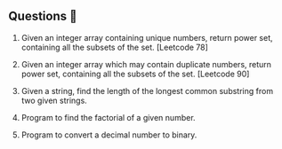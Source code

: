 ## Questions 📝

1. Given an integer array containing unique numbers, return power set, containing all the subsets of the set.                                        [Leetcode 78]

2. Given an integer array which may contain duplicate numbers, return power set, containing all the subsets of the set.                 [Leetcode 90]

3. Given a string, find the length of the longest common substring from two given strings.

4. Program to find the factorial of a given number.

5. Program to convert a decimal number to binary.